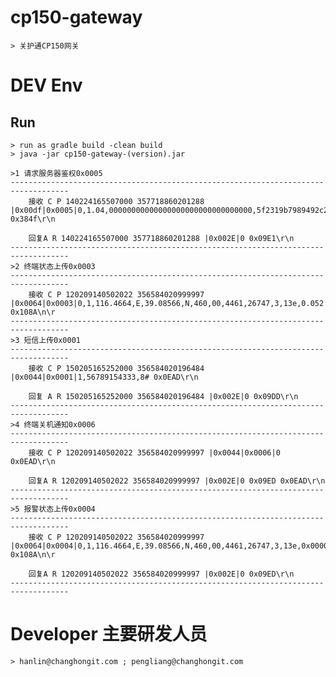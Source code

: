 
# cp150-gateway
	> 关护通CP150网关


	
# DEV Env
## Run 
	> run as gradle build -clean build
	> java -jar cp150-gateway-(version).jar
	
	>1 请求服务器鉴权0x0005
	-----------------------------------------------------------------------------------
		接收 C P 140224165507000 357718860201288 |0x00df|0x0005|0,1.04,00000000000000000000000000000000,5f2319b7989492c2b66b91624dddec8d,cfcd208495d565ef66e7dff9f98764da,cfcd208495d565ef66e7dff9f98764da,f1b708bba17f1ce948dc979f4d7092bc,cfcd208495d565ef66e 0x384f\r\n
		
		回复A R 140224165507000 357718860201288 |0x002E|0 0x09E1\r\n
	-----------------------------------------------------------------------------------
	>2 终端状态上传0x0003
	-----------------------------------------------------------------------------------
		接收 C P 120209140502022 356584020999997 |0x0064|0x0003|0,1,116.4664,E,39.08566,N,460,00,4461,26747,3,13e,0.052 0x108A\n\r
	-----------------------------------------------------------------------------------
	>3 短信上传0x0001
	-----------------------------------------------------------------------------------
		接收 C P 150205165252000 356584020196484 |0x0044|0x0001|1,56789154333,8# 0x0EAD\r\n
		
		回复 A R 150205165252000 356584020196484 |0x002E|0 0x09DD\r\n
	-----------------------------------------------------------------------------------
	>4 终端关机通知0x0006
	-----------------------------------------------------------------------------------
		接收 C P 120209140502022 356584020999997 |0x0044|0x0006|0 0x0EAD\r\n
		
		回复A R 120209140502022 356584020999997 |0x002E|0 0x09ED 0x0EAD\r\n
	-----------------------------------------------------------------------------------
	>5 报警状态上传0x0004
	-----------------------------------------------------------------------------------
		接收 C P 120209140502022 356584020999997 |0x0064|0x0004|0,1,116.4664,E,39.08566,N,460,00,4461,26747,3,13e,0x0000,0.052 0x108A\n\r
		
		回复A R 120209140502022 356584020999997 |0x002E|0 0x09ED\r\n
	-----------------------------------------------------------------------------------
	

	
# Developer 主要研发人员
	> hanlin@changhongit.com ; pengliang@changhongit.com